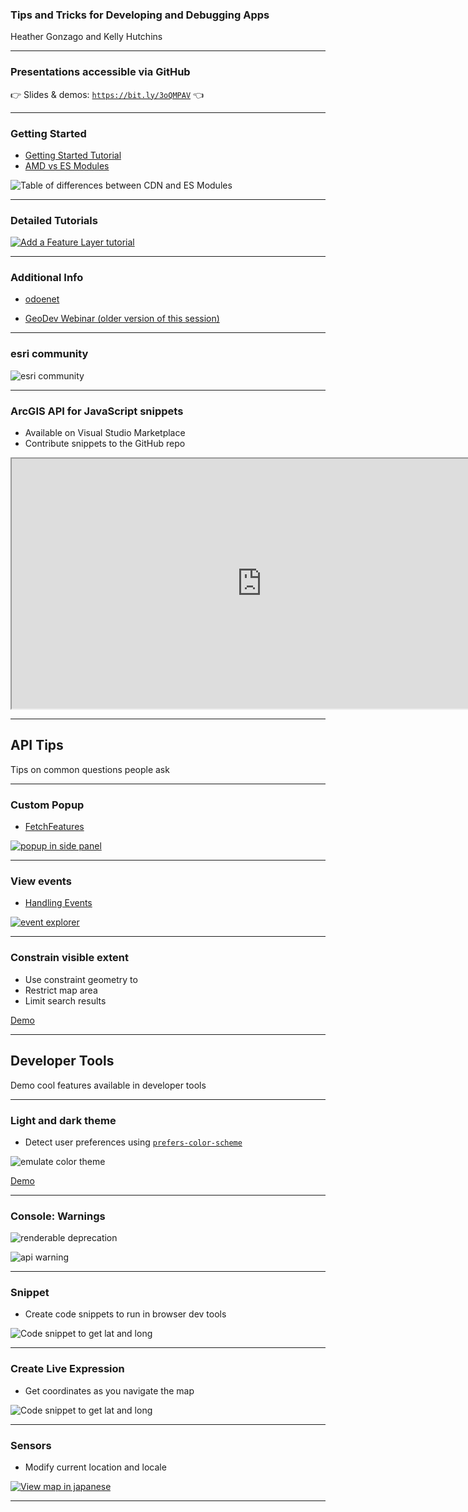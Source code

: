 <!-- .slide: data-background="../reveal.js/img/2021/dev-summit/bg-1.png" -->
<!-- .slide: class="title" -->
### Tips and Tricks for Developing and Debugging Apps
Heather Gonzago and Kelly Hutchins

----

### **Presentations accessible via GitHub**
👉 Slides & demos: <code>https://bit.ly/3oQMPAV</code> 👈

----

### **Getting Started**
  - [Getting Started Tutorial](https://developers.arcgis.com/javascript/latest/get-started/)
  - [AMD vs ES Modules](https://developers.arcgis.com/javascript/latest/tooling-intro/)

  ![Table of differences between CDN and ES Modules](images/tooling.png)

----
### **Detailed Tutorials**

  [![Add a Feature Layer tutorial](images/tutorial.png)](https://developers.arcgis.com/javascript/latest/add-a-feature-layer/)


----
### **Additional Info**

  - [odoenet](https://odoe.net/blog)

  - [GeoDev Webinar (older version of this session)](https://www.esri.com/en-us/landing-page/product/2018/geodev-webinar-series/arcgis-api-for-javascript-tips-and-tricks-for-developing-and-debugging)

----

### **esri community**
  
  ![esri community](images/community.png)


----

### ArcGIS API for JavaScript snippets 

  - Available on Visual Studio Marketplace
  - Contribute snippets to the GitHub repo 

  <iframe width=800 height=400 src="https://marketplace.visualstudio.com/items?itemName=Esri.arcgis-jsapi-snippets"></iframe>

----

## API Tips


Tips on common questions people ask


----

### Custom Popup

  - [FetchFeatures](https://developers.arcgis.com/javascript/latest/api-reference/esri-widgets-Popup.html#fetchFeatures)
  
  [![popup in side panel](images/fetch-features.png)](https://developers.arcgis.com/javascript/latest/sample-code/widgets-feature-multiplelayers/live/)



----
### View events

  - [Handling Events](https://developers.arcgis.com/javascript/latest/api-reference/esri-views-MapView.html#events)
  
  [![event explorer](images/event-explorer.png)](hhttps://developers.arcgis.com/javascript/latest/sample-code/event-explorer/)


----

### Constrain visible extent 

 - Use constraint geometry to 
  - Restrict map area
  - Limit search results 

  [Demo](demos/restrict_extent.html)


----

## Developer Tools


Demo cool features available in developer tools


----

### Light and dark theme

  - Detect user preferences using [<code>prefers-color-scheme</code>](https://developer.mozilla.org/en-US/docs/Web/CSS/@media/prefers-color-scheme)

  ![emulate color theme](images/prefers-color-scheme.png)

  [Demo](demos/detect_color_theme.html)

----


### Console: Warnings  
  
  ![renderable deprecation](images/console-deprecated.png)

  ![api warning](images/api-deprecated-message.png)

----


### Snippet  

  - Create code snippets to run in browser dev tools
  
  ![Code snippet to get lat and long](images/coords-snippet.png)


----


### Create Live Expression  

  - Get coordinates as you navigate the map
  
  ![Code snippet to get lat and long](images/live-expression.png)


----
### Sensors 

  - Modify current location and locale 
  
  [![View map in japanese](images/map-locale.png)](https://www.arcgis.com/apps/instant/media/index.html?appid=6df7442815404def91d9196515fa0768)


----